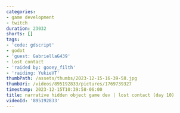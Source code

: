 ```yaml
---
categories:
- game development
- twitch
duration: 23032
shorts: []
tags:
- 'code: gdscript'
- godot
- 'guest: GabriellaG439'
- lost contact
- 'raided by: gooey_filth'
- 'raiding: YukieVT'
thumbPath: /assets/thumbs/2023-12-15-16-39-58.jpg
thumbUri: /videos/895192833/pictures/1769739327
timestamp: 2023-12-15T10:39:58-06:00
title: narrative hidden object game dev | lost contact (day 10)
videoId: '895192833'
---
```

